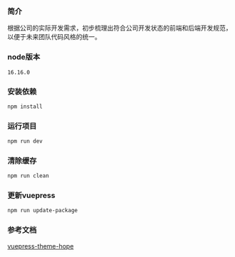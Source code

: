 ### 简介

​	根据公司的实际开发需求，初步梳理出符合公司开发状态的前端和后端开发规范，以便于未来团队代码风格的统一。



### node版本

```text
16.16.0
```



### 安装依赖

```bash
npm install
```





### 运行项目

```bash
npm run dev
```



### 清除缓存

```bash
npm run clean
```



### 更新vuepress

```bash
npm run update-package
```

### 参考文档

[vuepress-theme-hope](https://theme-hope.vuejs.press/zh/guide/)